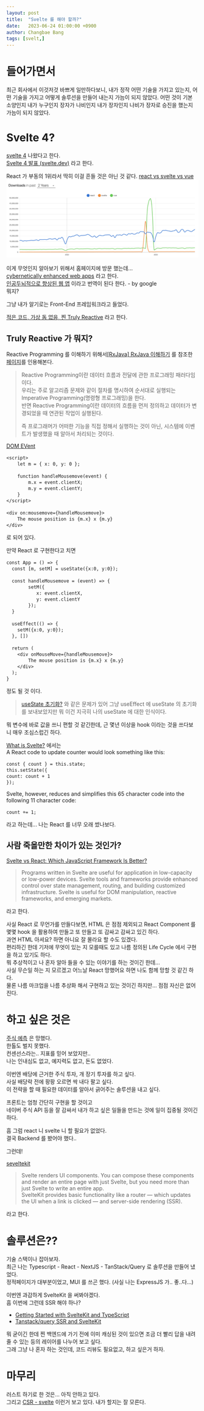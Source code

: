 ```yaml
---
layout: post
title:  "Svelte 를 해야 할까?"
date:   2023-06-24 01:00:00 +0900
author: Changbae Bang
tags: [svelt,]
---
```


# 들어가면서
최근 회사에서 이것저것 바쁘게 일만하다보니, 내가 정작 어떤 기술을 가지고 있는지, 어떤 기술을 가지고 어떻게 솔루션을 만들어 내는지 가늠이 되지 않았다. 어떤 것이 기본 소양인지 내가 누구인지 장자가 나비인지 내가 장자인지 나비가 장자로 승진을 했는지 가늠이 되지 않았다.

# Svelte 4?
[svelte 4](https://svelte.dev/blog/svelte-4) 나왔다고 한다.   
[Svelte 4 발표 (svelte.dev)](https://news.hada.io/topic?id=9468&utm_source=slack&utm_medium=bot&utm_campaign=TPQGXC87N) 라고 한다.  

React 가 부동의 1위라서 딱히 이걸 흔들 것은 아닌 것 같다.  [react vs svelte vs vue](https://npmtrends.com/react-vs-svelte-vs-vue)  
![react vs svelte vs vue](/assets/img/svelte-react-vue.png)

이게 무엇인지 알아보기 위해서 홈페이지에 방문 했는데...   
[cybernetically enhanced web apps](https://svelte.dev/) 라고 한다.  
[인공두뇌적으로 향상된 웹 앱](https://translate.google.co.kr/?sl=en&tl=ko&text=cybernetically%20enhanced%0Aweb%20apps&op=translate) 이라고 번역이 된다 한다. - by google  
뭐지?

그냥 내가 알기로는 Front-End 프레임워크라고 들었다.  

[적은 코드, 가상 돔 없음, 찐 Truly Reactive](https://www.educative.io/answers/what-is-svelte) 라고 한다.  

## Truly Reactive 가 뭐지?
Reactive Programming 를 이해하기 위해서[[RxJava] RxJava 이해하기](https://www.hanbit.co.kr/store/books/look.php?p_code=B3448548347) 를 참조한 [페이지](https://4z7l.github.io/2020/12/01/rxjava-1.html)를 인용해본다. 

> Reactive Programming이란 데이터 흐름과 전달에 관한 프로그래밍 패러다임이다.  
> 우리는 주로 알고리즘 문제와 같이 절차를 명시하여 순서대로 실행되는 Imperative Programming(명령형 프로그래밍)을 한다.  
> 반면 Reactive Programming이란 데이터의 흐름을 먼저 정의하고 데이터가 변경되었을 때 연관된 작업이 실행된다.  
>   
> 즉 프로그래머가 어떠한 기능을 직접 정해서 실행하는 것이 아닌, 시스템에 이벤트가 발생했을 때 알아서 처리되는 것이다.

[DOM EVent ](https://svelte.dev/examples/dom-events)
```
<script>
	let m = { x: 0, y: 0 };

	function handleMousemove(event) {
		m.x = event.clientX;
		m.y = event.clientY;
	}
</script>

<div on:mousemove={handleMousemove}>
	The mouse position is {m.x} x {m.y}
</div>
```

로 되어 있다.

만약 React 로 구현한다고 치면
```
const App = () => {
  const [m, setM] = useState({x:0, y:0});
  
  const handleMousemove = (event) => {
		setM({
		   x: event.clientX,
		   y: event.clientY
		});
  }
	
  useEffect(() => {
    setM({x:0, y:0});
  }, [])
  
  return (
    <div onMouseMove={handleMousemove}>
        The mouse position is {m.x} x {m.y}
    </div>
  );
}
```
정도 될 것 이다.

> [useState 초기화?](https://stackoverflow.com/questions/60120261/when-to-use-usestate-initial-value-as-function) 와 같은 문제가 있어 그냥 useEffect 에 useState 의 초기화를 보내보았지만 뭐 이건 지극히 나의 useState 에 대한 인식이다.  

뭐 변수에 바로 값을 쓰니 편할 것 같긴한데, 근 몇년 이상을 hook 이라는 것을 쓰다보니 매우 조심스럽긴 하다.    

[What is Svelte?](https://www.educative.io/answers/what-is-svelte) 에서는  
A React code to update counter would look something like this:
```
const { count } = this.state;
this.setState({
count: count + 1
});
```
Svelte, however, reduces and simplifies this 65 character code into the following 11 character code:
```
count += 1;
```
라고 하는데... 나는 React 를 너무 오래 썼나보다.  

## 사람 죽을만한 차이가 있는 것인가?
[Svelte vs React: Which JavaScript Framework Is Better?](https://www.turing.com/blog/svelte-vs-react-which-javascript-framework-should-you-choose/#when)
> Programs written in Svelte are useful for application in low-capacity or low-power devices. Svelte tools and frameworks provide enhanced control over state management, routing, and building customized infrastructure. Svelte is useful for DOM manipulation, reactive frameworks, and emerging markets.

라고 한다.  

사실 React 로 무언가를 만들다보면, HTML 은 점점 제외되고 React Component 를 몇몇 hook 을 활용하여 만들고 또 만들고 또 감싸고 감싸고 있긴 하다.  
과연 HTML 아셔요? 하면 아니요 잘 몰라요 할 수도 있겠다.  
편리하긴 한데 기저에 무엇이 있는 지 모를때도 있고 나름 정의된 Life Cycle 에서 구현을 하고 있기도 하다.  
뭐 추상적이고 나 혼자 알아 들을 수 있는 이야기를 하는 것이긴 한데...  
사실 무슨일 하는 지 모르겠고 어느날 React 망했어요 하면 나도 함께 망할 것 같긴 하다.  
물론 나름 마크업을 나름 추상화 해서 구현하고 있는 것이긴 하지만... 점점 자신은 없어 진다.  


# 하고 싶은 것은
[주식 예측](https://github.com/changbaebang/PPRM) 은 망했다.  
한톨도 벌지 못했다.  
컨센선스라는.. 지표를 믿어 보았지만..  
나는 인내심도 없고, 예지력도 없고, 돈도 없었다.  

이번엔 배당에 근거한 주식 투자, 개 장기 투자를 하고 싶다.  
사실 배당락 전에 팡팡 오르면 싹 내다 팔고 싶다.  
이 전략을 할 때 필요한 데이터를 알아서 긁어주는 솔루션을 내고 싶다.  

프론트는 엄청 간단히 구현을 할 것이고  
네이버 주식 API 등을 잘 감싸서 내가 하고 싶은 일들을 만드는 것에 일이 집중될 것이긴 하다.  

흠 그럼 react 니 svelte 니 할 필요가 없었다.  
결국 Backend 를 봤어야 했다..  

그런데!

[seveltekit](https://kit.svelte.dev/docs/introduction)
> Svelte renders UI components. You can compose these components and render an entire page with just Svelte, but you need more than just Svelte to write an entire app.   
> SvelteKit provides basic functionality like a router — which updates the UI when a link is clicked — and server-side rendering (SSR).

라고 한다. 


# 솔루션은??
기술 스택이나 잡아보자.  
최근 나는 Typescript - React - NextJS - TanStack/Query 로 솔루션을 만들어 냈었다.  
정적페이지가 대부분이었고, MUI 를 쓰곤 했다.
(사실 나는 ExpressJS 가.. 좋..다...)

이번엔 과감하게 SvelteKit 을 써봐야겠다.  
흠 이번에 그런데 SSR 해야 하나?  

* [Getting Started with SvelteKit and TypeScript](https://dev.to/p_carlose/getting-started-with-sveltekit-and-typescript-4maa)
* [Tanstack/query SSR and SvelteKit](https://tanstack.com/query/v4/docs/svelte/ssr)

뭐 굳이긴 한데
찐 백엔드에 가기 전에 이미 캐싱된 것이 있으면
조금 더 빨리 답을 내려줄 수 있는 등의 레이어를 나누어 보고 싶다.  
그래 그냥 나 혼자 하는 것인데, 코드 리뷰도 필요없고, 하고 싶은거 하자.


# 마무리
러스트 하기로 한 것은... 아직 안하고 있다.  
그리고 [CSR - svelte](https://kit.svelte.dev/docs/page-options#csr) 이런거 보고 있다.
내가 할지는 잘 모른다.  

